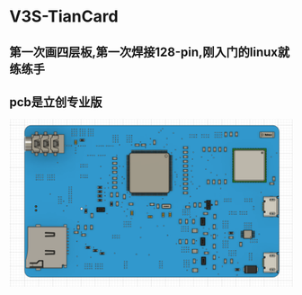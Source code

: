 # V3S-TianCard
## 第一次画四层板,第一次焊接128-pin,刚入门的linux就练练手

## pcb是立创专业版

![](https://github.com/Letian-stu/V3S-TianCard/blob/main/Picture/front_v1.2.png)
